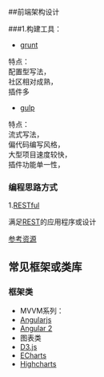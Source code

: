 

##前端架构设计

###1.构建工具：

* [grunt](http://gruntjs.com/)
 
特点：    
配置型写法，   
社区相对成熟，    
插件多


* [gulp](http://gulpjs.com/)

特点：  
流式写法，   
偏代码编写风格，    
大型项目速度较快，  
插件功能单一性，  


### 编程思路方式

1.[RESTful](http://baike.baidu.com/view/5798116.htm)

满足[REST](http://en.wikipedia.org/wiki/Representational_state_transfer)的应用程序或设计

[参考资源](http://stackoverflow.com/questions/671118/what-exactly-is-restful-programming)

## 常见框架或类库

### 框架类

* MVVM系列：
 * [Angularjs](https://github.com/angular/angular.js)  
 * [Angular 2](https://angular.io)
* 图表类
 * [D3.js](https://d3js.org/)
 * [ECharts](http://echarts.baidu.com/)
 * [Highcharts](http://www.highcharts.com/)

